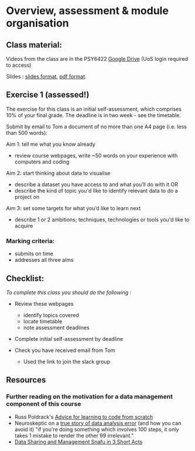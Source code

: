 # Overview, assessment & module organisation

## Class material:
  
Videos from the class are in the PSY6422 [Google Drive](https://drive.google.com/drive/folders/1IbnGAO2Gn4u9T_qze5zhZyU9E8qNmdHh?usp=sharing) (UoS login required to access)

Slides : [slides format](https://docs.google.com/presentation/d/1cfM44YtwsoJ0bTtKPN1lf1OPSe0-Wr-UkiPYR376gJ0/edit?usp=sharing), [pdf format](https://drive.google.com/file/d/1FGeWRhNpb4CJZY6OESagIPvtdFPIBE_Z/view?usp=sharing).

## Exercise 1 (assessed!)

The exercise for this class is an initial self-assessment, which comprises 10% of your final grade. The deadline is in two week - see the timetable.

Submit by email to Tom a document of no more than one A4 page (i.e. less than 500 words):

Aim 1: tell me what you know already  
 * review course webpages, write ~50 words on your experience with computers and coding

Aim 2: start thinking about data to visualise  
 * describe a dataset you have access to and what you’ll do with it OR  
 * describe the kind of topic you'd like to identify relevant data to do a project on

Aim 3: set some targets for what you’d like to learn next  
 * describe 1 or 2 ambitions; techniques, technologies or tools you'd like to acquire

### Marking criteria: 

* submits on time
* addresses all three aims



## Checklist:

*To complete this class you should do the following :*

* Review these webpages
  * identify topics covered
  * locate timetable
  * note assessment deadlines

* Complete initial self-assessment by deadline

* Check you have received email from Tom
  * Used the link to join the slack group
  

## Resources

### Further reading on the motivation for a data management component of this course

* Russ Poldrack's [Advice for learning to code from scratch ](http://www.russpoldrack.org/2016/05/advice-for-learning-to-code-from-scratch.html)
* Neuroskeptic on a [true story of data analysis error](http://neuroskeptic.blogspot.com/2011/04/tufnel-effect.html) (and how you can avoid it) "if you're doing something which involves 100 steps, it only takes 1 mistake to render the other 99 irrelevant."
* [Data Sharing and Management Snafu in 3 Short Acts](https://www.youtube.com/watch?v=66oNv_DJuPc)


